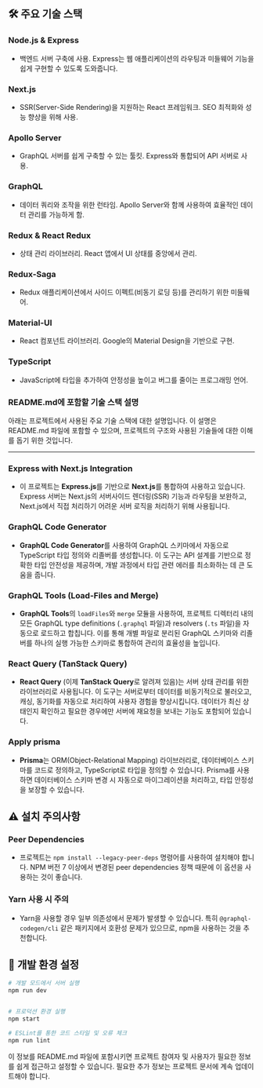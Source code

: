 ## 🛠 주요 기술 스택

### **Node.js & Express**

- 백엔드 서버 구축에 사용. Express는 웹 애플리케이션의 라우팅과 미들웨어 기능을 쉽게 구현할 수 있도록 도와줍니다.

### **Next.js**

- SSR(Server-Side Rendering)을 지원하는 React 프레임워크. SEO 최적화와 성능 향상을 위해 사용.

### **Apollo Server**

- GraphQL 서버를 쉽게 구축할 수 있는 툴킷. Express와 통합되어 API 서버로 사용.

### **GraphQL**

- 데이터 쿼리와 조작을 위한 런타임. Apollo Server와 함께 사용하여 효율적인 데이터 관리를 가능하게 함.

### **Redux & React Redux**

- 상태 관리 라이브러리. React 앱에서 UI 상태를 중앙에서 관리.

### **Redux-Saga**

- Redux 애플리케이션에서 사이드 이펙트(비동기 로딩 등)를 관리하기 위한 미들웨어.

### **Material-UI**

- React 컴포넌트 라이브러리. Google의 Material Design을 기반으로 구현.

### **TypeScript**

- JavaScript에 타입을 추가하여 안정성을 높이고 버그를 줄이는 프로그래밍 언어.

### README.md에 포함할 기술 스택 설명

아래는 프로젝트에서 사용된 주요 기술 스택에 대한 설명입니다. 이 설명은 README.md 파일에 포함할 수 있으며, 프로젝트의 구조와 사용된 기술들에 대한 이해를 돕기 위한 것입니다.

---

### **Express with Next.js Integration**

- 이 프로젝트는 **Express.js**를 기반으로 **Next.js**를 통합하여 사용하고 있습니다. Express 서버는 Next.js의 서버사이드 렌더링(SSR) 기능과 라우팅을 보완하고, Next.js에서 직접 처리하기 어려운 서버 로직을 처리하기 위해 사용됩니다.

### **GraphQL Code Generator**

- **GraphQL Code Generator**를 사용하여 GraphQL 스키마에서 자동으로 TypeScript 타입 정의와 리졸버를 생성합니다. 이 도구는 API 설계를 기반으로 정확한 타입 안전성을 제공하며, 개발 과정에서 타입 관련 에러를 최소화하는 데 큰 도움을 줍니다.

### **GraphQL Tools (Load-Files and Merge)**

- **GraphQL Tools**의 `loadFiles`와 `merge` 모듈을 사용하여, 프로젝트 디렉터리 내의 모든 GraphQL type definitions (`.graphql` 파일)과 resolvers (`.ts` 파일)을 자동으로 로드하고 합칩니다. 이를 통해 개별 파일로 분리된 GraphQL 스키마와 리졸버를 하나의 실행 가능한 스키마로 통합하여 관리의 효율성을 높입니다.

### **React Query (TanStack Query)**

- **React Query** (이제 **TanStack Query**로 알려져 있음)는 서버 상태 관리를 위한 라이브러리로 사용됩니다. 이 도구는 서버로부터 데이터를 비동기적으로 불러오고, 캐싱, 동기화를 자동으로 처리하여 사용자 경험을 향상시킵니다. 데이터가 최신 상태인지 확인하고 필요한 경우에만 서버에 재요청을 보내는 기능도 포함되어 있습니다.

### **Apply prisma**

- **Prisma**는 ORM(Object-Relational Mapping) 라이브러리로, 데이터베이스 스키마를 코드로 정의하고, TypeScript로 타입을 정의할 수 있습니다. Prisma를 사용하면 데이터베이스 스키마 변경 시 자동으로 마이그레이션을 처리하고, 타입 안정성을 보장할 수 있습니다.

## ⚠️ 설치 주의사항

### **Peer Dependencies**

- 프로젝트는 `npm install --legacy-peer-deps` 명령어를 사용하여 설치해야 합니다. NPM 버전 7 이상에서 변경된 peer dependencies 정책 때문에 이 옵션을 사용하는 것이 좋습니다.

### **Yarn 사용 시 주의**

- Yarn을 사용할 경우 일부 의존성에서 문제가 발생할 수 있습니다. 특히 `@graphql-codegen/cli` 같은 패키지에서 호환성 문제가 있으므로, npm을 사용하는 것을 추천합니다.

## 🚀 개발 환경 설정

```bash
# 개발 모드에서 서버 실행
npm run dev


# 프로덕션 환경 실행
npm start

# ESLint를 통한 코드 스타일 및 오류 체크
npm run lint
```

이 정보를 README.md 파일에 포함시키면 프로젝트 참여자 및 사용자가 필요한 정보를 쉽게 접근하고 설정할 수 있습니다. 필요한 추가 정보는 프로젝트 문서에 계속 업데이트해야 합니다.
